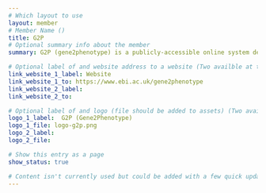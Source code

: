 ```yaml
---
# Which layout to use
layout: member
# Member Name ()
title: G2P
# Optional summary info about the member
summary: G2P (gene2phenotype) is a publicly-accessible online system designed to facilitate the development, validation, curation and distribution of large-scale, evidence-based datasets for use in diagnostic variant filtering. Each G2P entry associates an allelic requirement and a mutational consequence at a defined locus with a disease entity. A confidence level and evidence link are assigned to each entry.

# Optional label of and website address to a website (Two availble at the moment)
link_website_1_label: Website
link_website_1_to: https://www.ebi.ac.uk/gene2phenotype
link_website_2_label: 
link_website_2_to:

# Optional label of and logo (file should be added to assets) (Two availble at the moment).
logo_1_label:  G2P (Gene2Phenotype)
logo_1_file: logo-g2p.png
logo_2_label: 
logo_2_file: 

# Show this entry as a page
show_status: true

# Content isn't currently used but could be added with a few quick updates if needed to allow for pages
---
```

